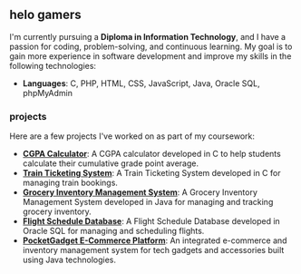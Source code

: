 ## helo gamers
I'm currently pursuing a **Diploma in Information Technology**, and I have a passion for coding, problem-solving, and continuous learning. My goal is to gain more experience in software development and improve my skills in the following technologies:

- **Languages**: C, PHP, HTML, CSS, JavaScript, Java, Oracle SQL, phpMyAdmin

### projects
Here are a few projects I've worked on as part of my coursework:
- **[CGPA Calculator](https://github.com/tbhidkmanlol/cgpa-calculator)**: A CGPA calculator developed in C to help students calculate their cumulative grade point average.
- **[Train Ticketing System](https://github.com/tbhidkmanlol/train-ticketing-system)**: A Train Ticketing System developed in C for managing train bookings.
- **[Grocery Inventory Management System](https://github.com/tbhidkmanlol/grocery-inventory-management-system/)**: A Grocery Inventory Management System developed in Java for managing and tracking grocery inventory.
- **[Flight Schedule Database](https://github.com/tbhidkmanlol/Flight-Schedule)**: A Flight Schedule Database developed in Oracle SQL for managing and scheduling flights.
- **[PocketGadget E-Commerce Platform](https://github.com/tbhidkmanlol/amit3094-assignment)**: An integrated e-commerce and inventory management system for tech gadgets and accessories built using Java technologies.

<!---
tbhidkmanlol/tbhidkmanlol is a ✨ special ✨ repository because its `README.md` (this file) appears on your GitHub profile.
You can click the Preview link to take a look at your changes.
--->

